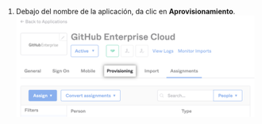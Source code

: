 1. Debajo del nombre de la aplicación, da clic en **Aprovisionamiento**. ![Captura de pantalla de la pestaña "Aprovisionamiento" para la aplicación de Okta](/assets/images/help/saml/okta-provisioning-tab.png)
